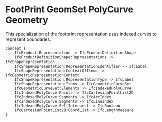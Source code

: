 FootPrint GeomSet PolyCurve Geometry
====================================

This specialization of the footprint representation uses indexed curves to represent boundaries.

```
concept {
    IfcProduct:Representation -> IfcProductDefinitionShape
    IfcProductDefinitionShape:Representations -> IfcShapeRepresentation
    IfcShapeRepresentation:RepresentationIdentifier -> IfcLabel
    IfcShapeRepresentation:ContextOfItems -> IfcGeometricRepresentationContext
    IfcShapeRepresentation:RepresentationType -> IfcLabel
    IfcShapeRepresentation:Items -> IfcGeometricCurveSet
    IfcGeometricCurveSet:Elements -> IfcIndexedPolyCurve
    IfcIndexedPolyCurve:Points -> IfcCartesianPointList2D
    IfcIndexedPolyCurve:Segments -> IfcArcIndex
    IfcIndexedPolyCurve:Segments -> IfcLineIndex
    IfcIndexedPolyCurve:SelfIntersect -> IfcBoolean
    IfcCartesianPointList2D:CoordList -> IfcLengthMeasure
}
```
